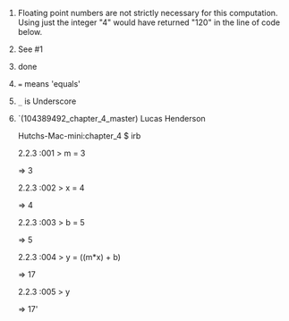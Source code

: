1) Floating point numbers are not strictly necessary for this computation. 
Using just the integer "4" would have returned "120" in the line of code below.
 
2) See #1

3) done

4) `=` means 'equals'

5) `_` is Underscore

6) `(104389492_chapter_4_master) Lucas Henderson

    Hutchs-Mac-mini:chapter_4 $ irb
    
    2.2.3 :001 > m = 3
    
     => 3
     
    2.2.3 :002 > x = 4
    
     => 4
     
    2.2.3 :003 > b = 5
    
     => 5
     
    2.2.3 :004 > y = ((m*x) + b)
    
     => 17
     
    2.2.3 :005 > y
    
     => 17'
     
